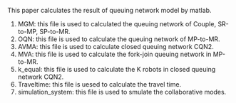This paper calculates the result of queuing network model by matlab.
1. MGM: this file is used to calculated the queuing network of Couple, SR-to-MP, SP-to-MR.
2. OQN: this file is used to calculate the queuing network of MP-to-MR.
3. AVMA: this file is used to calculate closed queuing network CQN2.
4. MVA: this file is used to calculate the fork-join queuing network in MP-to-MR.
5. k_equal: this file is used to calculate the K robots in closed queuing network CQN2.
6. Traveltime: this file is uesed to calculate the travel time.
7. simulation_system: this file is used to smulate the collaborative modes.
